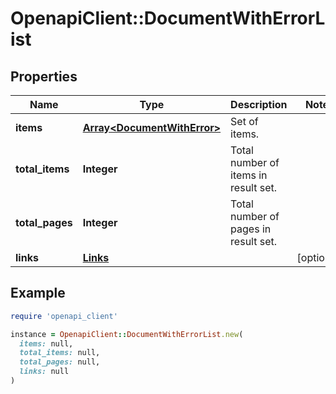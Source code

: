 # OpenapiClient::DocumentWithErrorList

## Properties

| Name | Type | Description | Notes |
| ---- | ---- | ----------- | ----- |
| **items** | [**Array&lt;DocumentWithError&gt;**](DocumentWithError.md) | Set of items. |  |
| **total_items** | **Integer** | Total number of items in result set. |  |
| **total_pages** | **Integer** | Total number of pages in result set. |  |
| **links** | [**Links**](Links.md) |  | [optional] |

## Example

```ruby
require 'openapi_client'

instance = OpenapiClient::DocumentWithErrorList.new(
  items: null,
  total_items: null,
  total_pages: null,
  links: null
)
```

